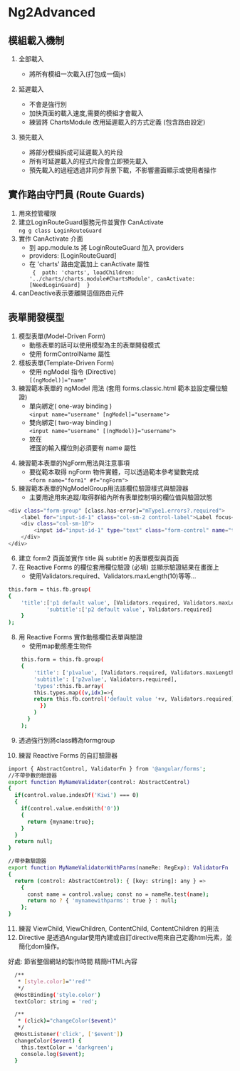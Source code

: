 # Ng2Advanced

## 模組載入機制
  1. 全部載入  
     - 將所有模組一次載入(打包成一個js)  

  2. 延遲載入  
     - 不會是強行別  
     - 加快頁面的載入速度,需要的模組才會載入  
     - 練習將 ChartsModule 改用延遲載入的方式定義 (包含路由設定)  

  3. 預先載入  
     - 將部分模組拆成可延遲載入的片段  
     - 所有可延遲載入的程式片段會立即預先載入  
     - 預先載入的過程透過非同步背景下載，不影響畫面顯示或使用者操作  

## 實作路由守門員 (Route Guards)

1. 用來控管權限
2. 建立LoginRouteGuard服務元件並實作 CanActivate  
    `ng g class LoginRouteGuard`
3. 實作 CanActivate 介面  
    - 到 app.module.ts 將 LoginRouteGuard 加入 providers  
    - providers: [LoginRouteGuard]  
    - 在 'charts' 路由定義加上 canActivate 屬性  
      `
        { 
            path: 'charts',
            loadChildren: '../charts/charts.module#ChartsModule',
            canActivate:[NeedLoginGuard] 
        }`  
4. canDeactive表示要離開這個路由元件  

## 表單開發模型  
1. 模型表單(Model-Driven Form) 
    - 動態表單的話可以使用模型為主的表單開發模式  
    - 使用 formControlName 屬性  
2. 樣板表單(Template-Driven Form)  
    - 使用 ngModel 指令 (Directive)    
    `[(ngModel)]="name"`  
3. 練習範本表單的 ngModel 用法 (套用 forms.classic.html 範本並設定欄位驗證)  
    - 單向綁定( one-way binding )  
    `<input name="username" [ngModel]="username">`  
    - 雙向綁定( two-way binding )  
    `<input name="username" [(ngModel)]="username">`  
    - 放在 <form> 裡面的輸入欄位則必須要有 name 屬性    
4. 練習範本表單的NgForm用法與注意事項  
    - 要從範本取得 ngForm 物件實體，可以透過範本參考變數完成  
    `<form name="form1" #f="ngForm">`  
5. 練習範本表單的NgModelGroup用法語欄位驗證樣式與驗證器  
    - 主要用途用來追蹤/取得群組內所有表單控制項的欄位值與驗證狀態  
```sh
<div class="form-group" [class.has-error]="mType1.errors?.required">
    <label for="input-id-1" class="col-sm-2 control-label">Label focus</label>
    <div class="col-sm-10">
        <input id="input-id-1" type="text" class="form-control" name="type1" #mType1="ngModel" [required]="!mTitle.errors?.required" [(ngModel)]="data.type1">
    </div>
</div>
```
6. 建立 form2 頁面並實作 title 與 subtitle 的表單模型與頁面  
7. 在 Reactive Forms 的欄位套用欄位驗證 (必填) 並顯示驗證結果在畫面上  
   - 使用Validators.required、Validators.maxLength(10)等等...  
```sh
this.form = this.fb.group(
{
    'title':['p1 default value', [Validators.required, Validators.maxLength(10)]],
            'subtitle':['p2 default value', Validators.required]
    }
);
```

8. 用 Reactive Forms 實作動態欄位表單與驗證  
   - 使用map動態產生物件  
```sh
    this.form = this.fb.group(
    {
        'title': ['p1value', [Validators.required, Validators.maxLength(10)]],
        'subtitle': ['p2value', Validators.required],
        'types':this.fb.array(
        this.types.map((v,idx)=>{
        return this.fb.control('default value '+v, Validators.required);
          })
        )
      }
    );
```

9. 透過強行別將class轉為formgroup  

10. 練習 Reactive Forms 的自訂驗證器  
```sh
import { AbstractControl, ValidatorFn } from '@angular/forms';
//不帶參數的驗證器
export function MyNameValidator(control: AbstractControl)
{
  if(control.value.indexOf('Kiwi') === 0)
  {
    if(control.value.endsWith('0'))
    {
      return {myname:true};
    }
  }
  return null;
}

//帶參數驗證器
export function MyNameValidatorWithParms(nameRe: RegExp): ValidatorFn
{
  return (control: AbstractControl): { [key: string]: any } =>
    {
      const name = control.value; const no = nameRe.test(name);
      return no ? { 'mynamewithparms': true } : null;
    };
}    
```

11. 練習 ViewChild, ViewChildren, ContentChild, ContentChildren 的用法
12. Directive
是透過Angular使用內建或自訂directive用來自己定義html元素，並簡化dom操作。

好處:
節省整個網站的製作時間
精簡HTML內容

```sh
  /**
   * [style.color]="'red'"
   */
  @HostBinding('style.color')
  textColor: string = 'red';

  /**
   * (click)="changeColor($event)"
   */
  @HostListener('click', ['$event'])
  changeColor($event) {
    this.textColor = 'darkgreen';
    console.log($event);
  }
```
